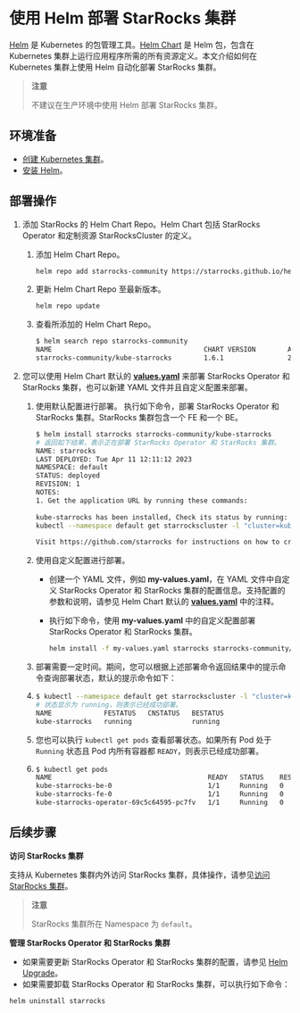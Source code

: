 # 使用 Helm 部署 StarRocks 集群

[Helm](https://helm.sh/) 是 Kubernetes 的包管理工具。[Helm Chart](https://helm.sh/docs/topics/charts/) 是 Helm 包，包含在 Kubernetes 集群上运行应用程序所需的所有资源定义。本文介绍如何在 Kubernetes 集群上使用 Helm 自动化部署 StarRocks 集群。

> **注意**
>
> 不建议在生产环境中使用 Helm 部署 StarRocks 集群。

## 环境准备

- [创建 Kubernetes 集群](../sr_operator#创建-kubernetes-集群)。
- [安装 Helm](https://helm.sh/docs/intro/quickstart/)。

## 部署操作

1. 添加 StarRocks 的 Helm Chart Repo。Helm Chart 包括 StarRocks Operator 和定制资源 StarRocksCluster 的定义。
   1. 添加 Helm Chart Repo。

      ```Bash
      helm repo add starrocks-community https://starrocks.github.io/helm-charts 
      ```

   2. 更新 Helm Chart Repo 至最新版本。

      ```Bash
      helm repo update
      ```

   3. 查看所添加的 Helm Chart Repo。

      ```Bash
      $ helm search repo starrocks-community
      NAME                                      CHART VERSION        APP VERSION        DESCRIPTION                                       
      starrocks-community/kube-starrocks        1.6.1                2.5.4              kube-starrocks collects Kubernetes manifests, s...
      ```

2. 您可以使用 Helm Chart 默认的 **[values.yaml](https://github.com/StarRocks/helm-charts/blob/main/charts/kube-starrocks/values.yaml)** 来部署 StarRocks Operator 和 StarRocks 集群，也可以新建  YAML 文件并且自定义配置来部署。
   1. 使用默认配置进行部署。
      执行如下命令，部署 StarRocks Operator 和 StarRocks 集群。StarRocks 集群包含一个 FE 和一个 BE。

      ```Bash
      $ helm install starrocks starrocks-community/kube-starrocks
      # 返回如下结果，表示正在部署 StarRocks Operator 和 StarRocks 集群。
      NAME: starrocks
      LAST DEPLOYED: Tue Apr 11 12:11:12 2023
      NAMESPACE: default
      STATUS: deployed
      REVISION: 1
      NOTES:
      1. Get the application URL by running these commands:
        
      kube-starrocks has been installed, Check its status by running:
      kubectl --namespace default get starrockscluster -l "cluster=kube-starrocks"
        
      Visit https://github.com/starrocks for instructions on how to create & configure.
      ```

   2. 使用自定义配置进行部署。
      - 创建一个 YAML 文件，例如 **my-values.yaml**，在 YAML 文件中自定义 StarRocks Operator 和 StarRocks 集群的配置信息。支持配置的参数和说明，请参见 Helm Chart 默认的 **[values.yaml](https://github.com/StarRocks/helm-charts/blob/main/charts/kube-starrocks/values.yaml)** 中的注释。
      - 执行如下命令，使用 **my-values.yaml** 中的自定义配置部署 StarRocks Operator 和 StarRocks 集群。

        ```Bash
        helm install -f my-values.yaml starrocks starrocks-community/kube-starrocks
        ```

   3. 部署需要一定时间。期间，您可以根据上述部署命令返回结果中的提示命令查询部署状态，默认的提示命令如下：

   4. ```Bash
      $ kubectl --namespace default get starrockscluster -l "cluster=kube-starrocks"
      # 状态显示为 running，则表示已经成功部署。
      NAME             FESTATUS   CNSTATUS   BESTATUS
      kube-starrocks   running               running
      ```

   5. 您也可以执行 `kubectl get pods` 查看部署状态。如果所有 Pod 处于 `Running` 状态且 Pod 内所有容器都 `READY`，则表示已经成功部署。

   6. ```Bash
      $ kubectl get pods
      NAME                                       READY   STATUS    RESTARTS   AGE
      kube-starrocks-be-0                        1/1     Running   0          2m50s
      kube-starrocks-fe-0                        1/1     Running   0          4m31s
      kube-starrocks-operator-69c5c64595-pc7fv   1/1     Running   0          4m50s
      ```

## 后续步骤

**访问 StarRocks 集群**

支持从 Kubernetes 集群内外访问 StarRocks 集群，具体操作，请参见[访问 StarRocks 集群](../sr_operator#访问-starrocks-集群)。

> **注意**
>
> StarRocks 集群所在 Namespace 为 `default`。

**管理 StarRocks Operator 和 StarRocks 集群**

- 如果需要更新 StarRocks Operator 和 StarRocks 集群的配置，请参见 [Helm Upgrade](https://helm.sh/docs/helm/helm_upgrade/)。
- 如果需要卸载 StarRocks Operator 和 StarRocks 集群，可以执行如下命令：

```Bash
helm uninstall starrocks
```
